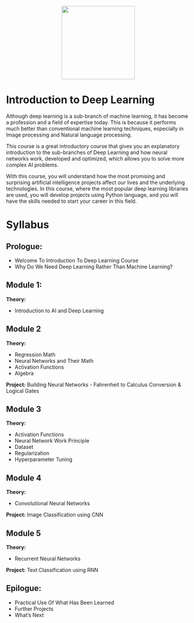 <div align="center">
  <img src="https://github.com/gaih/introduction-to-deep-learning/raw/main/logo.png" height="200px">
</div>

# Introduction to Deep Learning
Although deep learning is a sub-branch of machine learning, it has become a profession and a field of expertise today. This is because it performs much better than conventional machine learning techniques, especially in Image processing and Natural language processing.

This course is a great introductory course that gives you an explanatory introduction to the sub-branches of Deep Learning and how neural networks work, developed and optimized, which allows you to solve more complex AI problems.

With this course, you will understand how the most promising and surprising artificial intelligence projects affect our lives and the underlying technologies. In this course, where the most popular deep learning libraries are used, you will develop projects using Python language, and you will have the skills needed to start your career in this field.



# Syllabus

## Prologue:
- Welcome To Introduction To Deep Learning Course
- Why Do We Need Deep Learning Rather Than Machine Learning? 

## Module 1: 
**Theory:**
- Introduction to AI and Deep Learning

## Module 2

**Theory:**

- Regression Math
- Neural Networks and Their Math
- Activation Functions
- Algebra 

**Project:** Building Neural Networks - Fahrenheit to Calculus Conversion & Logical Gates

## Module 3
**Theory:**

- Activation Functions
- Neural Network Work Principle
- Dataset
- Regularization
- Hyperparameter Tuning

## Module 4
**Theory:** 
- Convolutional Neural Networks

**Project:** Image Classification using CNN

## Module 5
**Theory:** 
- Recurrent Neural Networks

**Project:** Text Classification using RNN

## Epilogue:
- Practical Use Of What Has Been Learned
- Further Projects
- What’s Next
